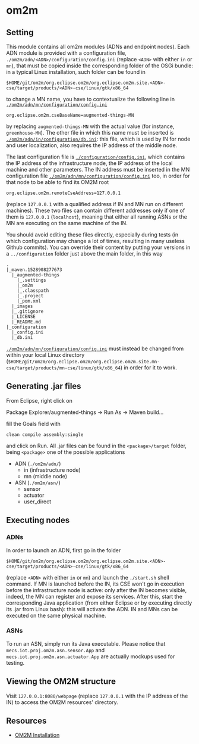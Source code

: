 # om2m

## Setting
This module contains all om2m modules (ADNs and endpoint nodes). Each ADN module is provided with a configuration file, ```./om2m/adn/<ADN>/configuration/config.ini``` (replace ```<ADN>``` with either ```in``` or ```mn```), that must be copied inside the corresponding folder of the OSGi bundle: in a typical Linux installation, such folder can be found in
```
$HOME/git/om2m/org.eclipse.om2m/org.eclipse.om2m.site.<ADN>-cse/target/products/<ADN>-cse/linux/gtk/x86_64
```
to change a MN name, you have to contextualize the following line in [```./om2m/adn/mn/configuration/config.ini```](https://github.com/openformatproj/augmented-things/blob/master/augmented-things/om2m/adn/mn/configuration/config.ini)
```
org.eclipse.om2m.cseBaseName=augmented-things-MN
```
by replacing ```augmented-things-MN``` with the actual value (for instance, ```greenhouse-MN```). The other file in which this name must be inserted is [```./om2m/adn/in/configuration/db.ini```](https://github.com/openformatproj/augmented-things/blob/master/augmented-things/om2m/adn/in/configuration/db.ini): this file, which is used by IN for node and user localization, also requires the IP address of the middle node.

The last configuration file is [```./configuration/config.ini```](https://github.com/openformatproj/augmented-things/blob/master/augmented-things/om2m/om2m-common/configuration/config.ini), which contains the IP address of the infrastructure node, the IP address of the local machine and other parameters. The IN address must be inserted in the MN configuration file [```./om2m/adn/mn/configuration/config.ini```](https://github.com/openformatproj/augmented-things/blob/master/augmented-things/om2m/adn/mn/configuration/config.ini) too, in order for that node to be able to find its OM2M root
```
org.eclipse.om2m.remoteCseAddress=127.0.0.1
```
(replace ```127.0.0.1``` with a qualified address if IN and MN run on different machines). These two files can contain different addresses only if one of them is ```127.0.0.1``` (```localhost```), meaning that either all running ASNs or the MN are executing on the same machine of the IN.

You should avoid editing these files directly, especially during tests (in which configuration may change a lot of times, resulting in many useless Github commits). You can override their content by putting your versions in a ```../configuration``` folder just above the main folder, in this way
```
.
|_maven.1528908277673
  |_augmented-things
    |_.settings
    |_om2m
    |_.classpath
    |_.project
    |_pom.xml
  |_images
  |_.gitignore
  |_LICENSE
  |_README.md
|_configuration
  |_config.ini
  |_db.ini
```
[```./om2m/adn/mn/configuration/config.ini```](https://github.com/openformatproj/augmented-things/blob/master/augmented-things/om2m/adn/mn/configuration/config.ini) must instead be changed from within your local Linux directory (```$HOME/git/om2m/org.eclipse.om2m/org.eclipse.om2m.site.mn-cse/target/products/mn-cse/linux/gtk/x86_64```) in order for it to work.

## Generating .jar files
From Eclipse, right click on

Package Explorer/augmented-things -> Run As -> Maven build...

fill the Goals field with
```
clean compile assembly:single
```
and click on Run. All .jar files can be found in the ```<package>/target``` folder, being ```<package>``` one of the possible applications

* ADN (```./om2m/adn/```)
  * in (infrastructure node)
   * mn (middle node)
* ASN (```./om2m/asn/```)
   * sensor
   * actuator
   * user_direct

## Executing nodes

### ADNs
In order to launch an ADN, first go in the folder
```
$HOME/git/om2m/org.eclipse.om2m/org.eclipse.om2m.site.<ADN>-cse/target/products/<ADN>-cse/linux/gtk/x86_64
```
(replace ```<ADN>``` with either ```in``` or ```mn```) and launch the ```./start.sh``` shell command. If MN is launched before the IN, its CSE won't go in execution before the infrastructure node is active: only after the IN becomes visible, indeed, the MN can register and expose its services. After this, start the corresponding Java application (from either Eclipse or by executing directly its .jar from Linux bash): this will activate the ADN. IN and MNs can be executed on the same physical machine.

### ASNs
To run an ASN, simply run its Java executable. Please notice that ```mecs.iot.proj.om2m.asn.sensor.App``` and ```mecs.iot.proj.om2m.asn.actuator.App``` are actually mockups used for testing.

## Viewing the OM2M structure
Visit ```127.0.0.1:8080/webpage``` (replace ```127.0.0.1``` with the IP address of the IN) to access the OM2M resources' directory.

## Resources
* [OM2M Installation](https://people.unipi.it/giacomo_tanganelli/teaching/om2m/om2m-installation/)
